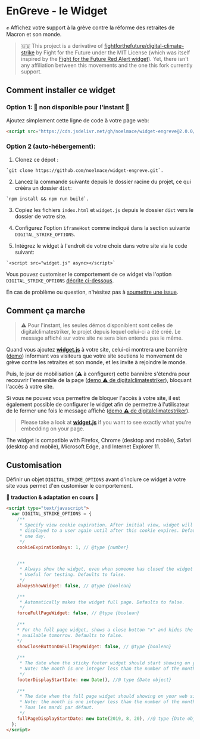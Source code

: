 # EnGreve - le Widget

:fist: Affichez votre support à la grève contre la réforme des retraites de Macron et son monde.

> :uk: This project is a derivative of [fightforthefuture/digital-climate-strike](https://github.com/fightforthefuture/digital-climate-strike) by Fight for the Future under the MIT License (which was itself inspired by the [Fight for the Future Red Alert widget](https://github.com/fightforthefuture/redalert-widget)).
> Yet, there isn't any affiliation between this movements and the one this fork currently support.

## Comment installer ce widget

### Option 1: **:construction: non disponible pour l'instant :construction:**

   Ajoutez simplement cette ligne de code à votre page web:

```html
<script src="https://cdn.jsdelivr.net/gh/noelmace/widget-engreve@2.0.0/static/widget.js" async></script>
```

### Option 2 (auto-hébergement):

  1. Clonez ce dépot :
  
    `git clone https://github.com/noelmace/widget-engreve.git`.
  
  2. Lancez la commande suivante depuis le dossier racine du projet, ce qui crééra un dossier `dist`:
  
    `npm install && npm run build`.

  3. Copiez les fichiers `index.html` et `widget.js` depuis le dossier `dist` vers le dossier de votre site.

  4. Configurez l'option `iframeHost` comme indiqué dans la section suivante `DIGITAL_STRIKE_OPTIONS`.

  5. Intégrez le widget à l'endroit de votre choix dans votre site via le code suivant:
  
    `<script src="widget.js" async></script>`

Vous pouvez customiser le comportement de ce widget via l'option `DIGITAL_STRIKE_OPTIONS` [décrite ci-dessous](#customization-options).

En cas de problème ou question, n'hésitez pas à [soumettre une issue](https://github.com/noelmace/widget-engreve/issues).

## Comment ça marche

> :warning: Pour l'instant, les seules démos disponiblent sont celles de digitalclimatestriker, le projet depuis lequel celui-ci a été créé. Le message affiché sur votre site ne sera bien entendu pas le même.

Quand vous ajoutez [**widget.js**](https://github.com/noelmace/widget-engreve/blob/master/static/widget.js) à votre site, celui-ci montrera une bannière ([demo](https://assets.digitalclimatestrike.net/demo.html)) informant vos visiteurs que votre site soutiens le monvement de grève contre les retraites et son monde, et les invite à rejoindre le monde.

<!-- ![A screenshot of the Digital Climate Strike footer widget]() -->

Puis, le jour de mobilisation (:warning: à configurer) cette bannière s'étendra pour recouvrir l'ensemble de la page ([demo :warning: de digitalclimatestriker](https://assets.digitalclimatestrike.net/demo.html?fullPage)), bloquant l'accès à votre site.

<!-- ![A screenshot of the Digital Climate Strike full page widget]() -->

Si vous ne pouvez vous permettre de bloquer l'accès à votre site, il est également possible de configurer le widget afin de permettre à l'utilisateur de le fermer une fois le message affiché ([demo :warning: de digitalclimatestriker](https://assets.digitalclimatestrike.net/demo.html?fullPage&showCloseButton)).

<!-- ![A screenshot of the Digital Climate Strike full page widget with close button]() -->

<!--
You can demo the widget in different languages by adding a 'language' parameter to the URL. ([Example](https://assets.digitalclimatestrike.net/demo.html?fullPage&language=de)) 

The widget is designed to appear once per user, per device, per day, but can be configured to display at a different interval. If you'd like to force it to show up on your page for testing, reload the page with `#ALWAYS_SHOW_DIGITAL_STRIKE` at the end of the URL.
-->

> Please take a look at [**widget.js**](https://github.com/noelmace/widget-engreve/blob/master/static/widget.js) if you want to see exactly what you're embedding on your page.

The widget is compatible with Firefox, Chrome (desktop and mobile), Safari (desktop and mobile), Microsoft Edge, and Internet Explorer 11.

## Customisation

Définir un objet `DIGITAL_STRIKE_OPTIONS` avant d'inclure ce widget à votre site vous permet d'en customiser le comportement.

**🚧 traduction & adaptation en cours 🚧**

```html
<script type="text/javascript">
  var DIGITAL_STRIKE_OPTIONS = {
    /**
     * Specify view cookie expiration. After initial view, widget will not be
     * displayed to a user again until after this cookie expires. Defaults to 
     * one day.
     */
    cookieExpirationDays: 1, // @type {number}
    

    /**
     * Always show the widget, even when someone has closed the widget and set the cookie on their device. 
     * Useful for testing. Defaults to false.
     */
    alwaysShowWidget: false, // @type {boolean}

    /**
     * Automatically makes the widget full page. Defaults to false.
     */
    forceFullPageWidget: false, // @type {boolean}
    
    /**
    * For the full page widget, shows a close button "x" and hides the message about the site being 
    * available tomorrow. Defaults to false.
    */
    showCloseButtonOnFullPageWidget: false, // @type {boolean}
    
    /**
     * The date when the sticky footer widget should start showing on your web site.
     * Note: the month is one integer less than the number of the month. E.g. 8 is September, not August.
     */
    footerDisplayStartDate: new Date(), //@ type {Date object}
    
    /**
     * The date when the full page widget should showing on your web site for 24 hours. 
     * Note: the month is one integer less than the number of the month. E.g. 8 is September, not August.
     * Tous les mardi par défaut.
     */
    fullPageDisplayStartDate: new Date(2019, 8, 20), //@ type {Date object}
  };
</script>
```
